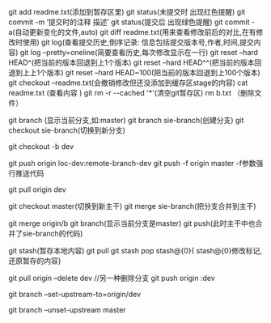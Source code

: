 git add readme.txt(添加到暂存区里) 
git status(未提交时 出现红色提醒) 
git commit -m ‘提交时的注释 描述’ 
git status(提交后 出现绿色提醒) 
git commit -a(自动更新变化的文件,auto) 
git diff readme.txt(用来查看修改前后的对比,在有修改时使用) 
git log(查看提交历史,倒序记录: 信息包括提交版本号,作者,时间,提交内容) 
git log –pretty=oneline(简要查看历史,每次修改显示在一行) 
git reset –hard HEAD^(把当前的版本回退到上1个版本) 
git reset –hard HEAD^^(把当前的版本回退到上上1个版本) 
git reset –hard HEAD~100(把当前的版本回退到上100个版本) 
git checkout –readme.txt(会撤销修改但还没添加到缓存区stage的内容) 
cat readme.txt (查看内容 )
git rm -r --cached '*'(清空git暂存区)
rm b.txt （删除文件）

<!-- 分支创建  -->
git branch (显示当前分支,如:master) 
git branch sie-branch(创建分支) 
git checkout sie-branch(切换到新分支) 

<!-- 从已有的分支创建新的分支(如从master分支),创建一个dev(develop简写)分支(相当于复制分支)  -->
git checkout -b dev 

<!-- 另一种push分支,如果是在当前loc-dev分支下,则可以只写git push  -->
git push origin loc-dev:remote-branch-dev
git push -f origin master
-f参数强行推送代码

<!-- 分支拉取  -->
git pull origin dev 

<!-- 本地分支合并  -->
git checkout master(切换到新主干) 
git merge sie-branch(把分支合并到主干) 

<!-- 远程分支合并(多一个远端地址和一个反斜杠/)  -->
git merge origin/b 
git branch(显示当前分支是master) 
git push(此时主干中也合并了sie-branch的代码) 

<!-- 冲突解决(Updated upstream 与==== 之间的是pull下来的内容,若不需要则删除,也可以删除本地的那一行)  -->
git stash(暂存本地内容) 
git pull 
git stash pop stash@{0}{ stash@{0}修改标记,还原暂存的内容} 

<!-- 删除分支(前提是被删除的分支不是当前所在分支,否则删除不了)  -->
git pull origin –delete dev 
//另一种删除分支 
git push origin :dev 

<!-- 消除master分支的追踪 设置指定分支  -->
git branch –set-upstream-to=origin/dev 

<!-- 取消对master的跟踪 -->
git branch –unset-upstream master